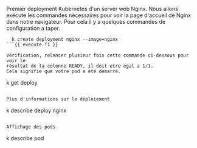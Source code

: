 
Premier deployment Kubernetes d'un server web Nginx.
Nous allons exécute les commandes nécessaires pour voir la page 
d'accueil de Nginx dans notre navigateur. 
Pour cela il y a quelques commandes de configuration a taper.
```
  k create deployment nginx --image=nginx
```{{ execute T1 }}

Vérification, relancer plusieur fois cette commande ci-dessous pour voir le 
résultat de la colonne READY, il doit etre égal a 1/1. 
Cela signifie que votre pod a été demarré. 
```
  k get deploy
```{{ execute T1 }}

Plus d'informations sur le déploiement
```
  k describe deploy nginx 
```{{ execute T1 }}

Affichage des pods
```
k describe pod
```{{ execute T1 }}

